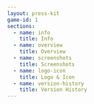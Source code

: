 ```yaml
---
layout: press-kit
game-id: 1
sections:
  - name: info
    title: Info
  - name: overview
    title: Overview
  - name: screenshots
    title: Screenshots
  - name: logo-icon
    title: Logo & Icon
  - name: version-history
    title: Version History
---
```

